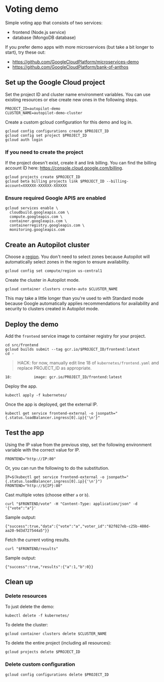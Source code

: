 # Voting demo

Simple voting app that consists of two services:

 - frontend (Node.js service)
 - database (MongoDB database)

If you prefer demo apps with more microservices (but take a bit
longer to start), try these out:

 - https://github.com/GoogleCloudPlatform/microservices-demo
 - https://github.com/GoogleCloudPlatform/bank-of-anthos

## Set up the Google Cloud project

Set the project ID and cluster name environment variables. You can use
existing resources or else create new ones in the following steps.

```text
PROJECT_ID=autopilot-demo
CLUSTER_NAME=autopilot-demo-cluster
```

Create a custom gcloud configuration for this demo and log in.

```text
gcloud config configurations create $PROJECT_ID
gcloud config set project $PROJECT_ID
gcloud auth login
```

### If you need to create the project

If the project doesn't exist, create it and link billing. You can find the billing
account ID here: https://console.cloud.google.com/billing.

```text
gcloud projects create $PROJECT_ID
gcloud beta billing projects link $PROJECT_ID --billing-account=XXXXXX-XXXXXX-XXXXXX
```

### Ensure required Google APIS are enabled

```text
gcloud services enable \
  cloudbuild.googleapis.com \
  compute.googleapis.com \
  container.googleapis.com \
  containerregistry.googleapis.com \
  monitoring.googleapis.com
```

## Create an Autopilot cluster

Choose a [region](https://cloud.google.com/compute/docs/regions-zones).
You don't need to select zones because Autopilot will automatically
select zones in the region to ensure availability.

```text
gcloud config set compute/region us-central1
```

Create the cluster in Autopilot mode.

```text
gcloud container clusters create-auto $CLUSTER_NAME
```

This may take a little longer than you're used to with Standard mode because
Google automatically applies recommendations for availability and security to
clusters created in Autopilot mode.

## Deploy the demo

Add the `frontend` service image to container registry for your project.

```text
cd src/frontend
gcloud builds submit --tag gcr.io/$PROJECT_ID/frontend:latest
cd -
```

> HACK: for now, manually edit line 18 of `kubernetes/frontend.yaml` and
> replace PROJECT_ID as appropriate.

```text
18:          image: gcr.io/PROJECT_ID/frontend:latest
```

Deploy the app.

```text
kubectl apply -f kubernetes/
```

Once the app is deployed, get the external IP.

```text
kubectl get service frontend-external -o jsonpath="{.status.loadBalancer.ingress[0].ip}{'\n'}"
```

## Test the app

Using the IP value from the previous step, set the following environment
variable with the correct value for IP.

```text
FRONTEND="http://IP:80"
```

Or, you can run the following to do the substitution.

```text
IP=$(kubectl get service frontend-external -o jsonpath="{.status.loadBalancer.ingress[0].ip}{'\n'}")
FRONTEND="http://${IP}:80"
```

Cast multiple votes (choose either `a` or `b`).

```text
curl "$FRONTEND/vote" -H "Content-Type: application/json" -d '{"vote":"a"}'
```

Sample output:

```text
{"success":true,"data":{"vote":"a","voter_id":"82f027eb-c25b-480d-aa20-9d3d727544a5"}}
```

Fetch the current voting results.

```text
curl "$FRONTEND/results"
```

Sample output:

```text
{"success":true,"results":{"a":1,"b":0}}
```

## Clean up

### Delete resources

To just delete the demo:

```text
kubectl delete -f kubernetes/
```

To delete the cluster:

```text
gcloud container clusters delete $CLUSTER_NAME
```

To delete the entire project (including all resources):

```text
gcloud projects delete $PROJECT_ID
```

### Delete custom configuration

```text
gcloud config configurations delete $PROJECT_ID
```